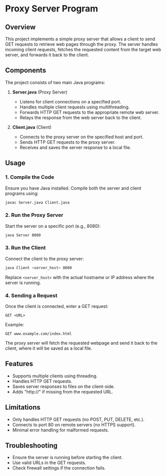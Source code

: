 # Proxy Server Program

## Overview
This project implements a simple proxy server that allows a client to send GET requests to retrieve web pages through the proxy. The server handles incoming client requests, fetches the requested content from the target web server, and forwards it back to the client.

## Components
The project consists of two main Java programs:

1. **Server.java** (Proxy Server)
   - Listens for client connections on a specified port.
   - Handles multiple client requests using multithreading.
   - Forwards HTTP GET requests to the appropriate remote web server.
   - Relays the response from the web server back to the client.

2. **Client.java** (Client)
   - Connects to the proxy server on the specified host and port.
   - Sends HTTP GET requests to the proxy server.
   - Receives and saves the server response to a local file.

## Usage

### 1. Compile the Code
Ensure you have Java installed. Compile both the server and client programs using:
```sh
javac Server.java Client.java
```

### 2. Run the Proxy Server
Start the server on a specific port (e.g., 8080):
```sh
java Server 8080
```

### 3. Run the Client
Connect the client to the proxy server:
```sh
java Client <server_host> 8080
```
Replace `<server_host>` with the actual hostname or IP address where the server is running.

### 4. Sending a Request
Once the client is connected, enter a GET request:
```
GET <URL>
```
Example:
```
GET www.example.com/index.html
```
The proxy server will fetch the requested webpage and send it back to the client, where it will be saved as a local file.

## Features
- Supports multiple clients using threading.
- Handles HTTP GET requests.
- Saves server responses to files on the client-side.
- Adds "http://" if missing from the requested URL.

## Limitations
- Only handles HTTP GET requests (no POST, PUT, DELETE, etc.).
- Connects to port 80 on remote servers (no HTTPS support).
- Minimal error handling for malformed requests.

## Troubleshooting
- Ensure the server is running before starting the client.
- Use valid URLs in the GET requests.
- Check firewall settings if the connection fails.

